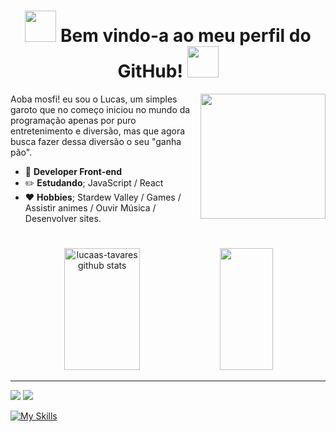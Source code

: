 <h1 align="center"> <img height="50" src="https://emoji.discadia.com/emojis/eb8ea5f3-e6c5-4659-8738-7290da664bf5.gif"/>  Bem vindo-a ao meu perfil do GitHub! <img height="50" src="https://emoji.discadia.com/emojis/1148b4ba-0bbe-4ee6-9cb3-dc4727128bc5.GIF"></h1>


<img height="200" src="https://giffiles.alphacoders.com/142/142464.gif" align="right" />

<p align="left">Aoba mosfi! eu sou o Lucas, um simples garoto que no começo iniciou no mundo da programação apenas por puro entretenimento e diversão, mas que agora busca fazer dessa diversão o seu "ganha pão".</p>

-   🎨 **Developer Front-end**
-   :pencil2: **__Estudando__**; JavaScript / React
-   :heart: **Hobbies**; Stardew Valley / Games / Assistir animes / Ouvir Música / Desenvolver sites.

# 
<div align="center">  
<img width="49%" height="195px" src="https://github-readme-stats.vercel.app/api?username=lucaas-tavares&show_icons=true&hide_border=true&title_color=8A53B1FF&icon_color=8A53B1FF&text_color=c9d1d9&bg_color=0d1117" alt="lucaas-tavares github stats" /> 
<img width="41%" height="195px" src="https://github-readme-stats.vercel.app/api/top-langs/?username=lucaas-tavares&layout=compact&hide_border=true&title_color=8A53B1FF&text_color=8A53B1FF&bg_color=0d1117" />
</div>

---
<a href="https://www.instagram.com/eu.ikki/"><img src="https://img.shields.io/badge/-Instagram-2f3136?style=for-the-badge&logo=instagram&logoColor=white" target="_blank"></a>
<a href="https://discord.com/invite/wQGtXQfUTe" target="_blank"><img src="https://img.shields.io/badge/Discord-2f3136?style=for-the-badge&logo=discord&logoColor=white" target="_blank"></a>

[![My Skills](https://skillicons.dev/icons?i=js,html,css,discordjs,git,vscode,figma,mongo)](https://skillicons.dev)


